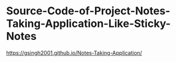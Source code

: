 # Source-Code-of-Project-Notes-Taking-Application-Like-Sticky-Notes
https://gsingh2001.github.io/Notes-Taking-Application/
